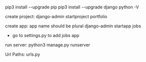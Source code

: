 pip3 install --upgrade pip
pip3 install --upgrade django
python -V

create project:
django-admin startproject portfolio

create app: app name should be plural
django-admin startapp jobs
- go to settings.py to add jobs app

run server:
python3 manage.py runserver

Url Paths:
urls.py 
